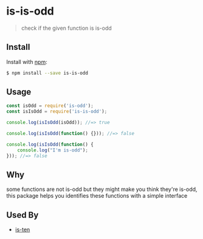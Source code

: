 # is-is-odd

> check if the given function is is-odd

## Install

Install with [npm](https://www.npmjs.com/):

```sh
$ npm install --save is-is-odd
```

## Usage

```js
const isOdd = require('is-odd');
const isIsOdd = require('is-is-odd');

console.log(isIsOdd(isOdd)); //=> true

console.log(isIsOdd(function() {})); //=> false

console.log(isIsOdd(function() {
	console.log("I'm is-odd");
})); //=> false
```

## Why
some functions are not is-odd but they might make you think they're is-odd, this package helps you identifies these functions with a simple interface

## Used By
- [is-ten](https://github.com/animate-object/is-ten)

